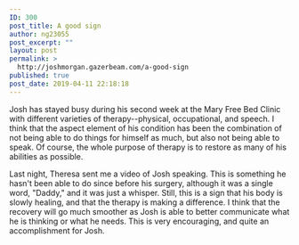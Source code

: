 ```yaml
---
ID: 300
post_title: A good sign
author: ng23055
post_excerpt: ""
layout: post
permalink: >
  http://joshmorgan.gazerbeam.com/a-good-sign
published: true
post_date: 2019-04-11 22:18:18
---
```

<!-- wp:paragraph -->
<p>Josh has stayed busy during his second week at the Mary Free Bed Clinic with different varieties of therapy--physical, occupational, and speech. I think that the aspect element of his condition has been the combination of not being able to do things for himself as much, but also not being able to speak. Of course, the whole purpose of therapy is to restore as many of his abilities as possible.</p>
<!-- /wp:paragraph -->

<!-- wp:paragraph -->
<p>Last night, Theresa sent me a video of Josh speaking. This is something he hasn't been able to do since before his surgery, although it was a single word, "Daddy," and it was just a whisper.  Still, this is a sign that his body is slowly healing, and that the therapy is making a difference. I think that the recovery will go much smoother as Josh is able to better communicate what he is thinking or what he needs. This is very encouraging, and quite an accomplishment for Josh.</p>
<!-- /wp:paragraph -->
